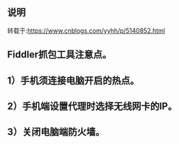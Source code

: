 ## 说明
转载于:https://www.cnblogs.com/yyhh/p/5140852.html
## Fiddler抓包工具注意点。
## 1）手机须连接电脑开启的热点。
## 2）手机端设置代理时选择无线网卡的IP。
## 3）关闭电脑端防火墙。
